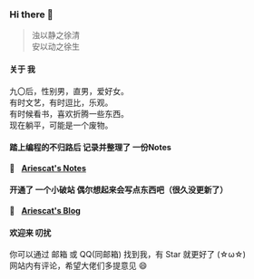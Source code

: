 ### Hi there 👋


> 浊以静之徐清  
> 安以动之徐生



#### 关于 我

九〇后，性别男，直男，爱好女。  
有时文艺，有时逗比，乐观。  
有时候看书，喜欢折腾一些东西。  
现在躺平，可能是一个废物。



#### 踏上编程的不归路后 记录并整理了 一份Notes

📖 &nbsp; **<a href="https://awesome.ariescat.top/" rel="nofollow" target="_blank">Ariescat's Notes</a>**



#### 开通了 一个小破站 偶尔想起来会写点东西吧（很久没更新了）

📝 &nbsp; **<a href="https://ariescat.top" rel="nofollow" target="_blank">Ariescat's Blog</a>**



#### 欢迎来 叨扰

你可以通过 邮箱 或 QQ(同邮箱) 找到我，有 Star 就更好了 (☆ω☆)  
网站内有评论，希望大佬们多提意见 😄



<!--
**Ariescat/Ariescat** is a ✨ _special_ ✨ repository because its `README.md` (this file) appears on your GitHub profile.

Here are some ideas to get you started:

- 🔭 I’m currently working on ...
- 🌱 I’m currently learning ...
- 👯 I’m looking to collaborate on ...
- 🤔 I’m looking for help with ...
- 💬 Ask me about ...
- 📫 How to reach me: ...
- 😄 Pronouns: ...
- ⚡ Fun fact: ...
  -->
